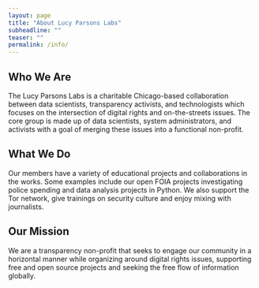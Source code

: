 ```yaml
---
layout: page
title: "About Lucy Parsons Labs"
subheadline: ""
teaser: ""
permalink: /info/
---
```


## Who We Are
The Lucy Parsons Labs is a charitable Chicago-based collaboration between data scientists, transparency activists, and technologists which focuses on the intersection of digital rights and on-the-streets issues. The core group is made up of data scientists, system administrators, and activists with a goal of merging these issues into a functional non-profit.

## What We Do
Our members have a variety of educational projects and collaborations in the works. Some examples include our open FOIA projects investigating police spending and data analysis projects in Python. We also support the Tor network, give trainings on security culture and enjoy mixing with journalists.

## Our Mission
We are a transparency non-profit that seeks to engage our community in a horizontal manner while organizing around digital rights issues, supporting free and open source projects and seeking the free flow of information globally.
